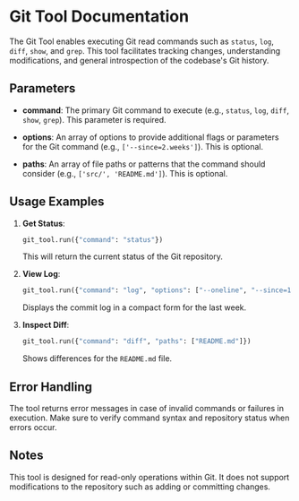 # Git Tool Documentation

The Git Tool enables executing Git read commands such as `status`, `log`, `diff`, `show`, and `grep`. This tool facilitates tracking changes, understanding modifications, and general introspection of the codebase's Git history.

## Parameters

- **command**: The primary Git command to execute (e.g., `status`, `log`, `diff`, `show`, `grep`). This parameter is required.

- **options**: An array of options to provide additional flags or parameters for the Git command (e.g., `['--since=2.weeks']`). This is optional.

- **paths**: An array of file paths or patterns that the command should consider (e.g., `['src/', 'README.md']`). This is optional.

## Usage Examples

1. **Get Status**:
   ```python
   git_tool.run({"command": "status"})
   ```
   This will return the current status of the Git repository.

2. **View Log**:
   ```python
   git_tool.run({"command": "log", "options": ["--oneline", "--since=1.week"]})
   ```
   Displays the commit log in a compact form for the last week.

3. **Inspect Diff**:
   ```python
   git_tool.run({"command": "diff", "paths": ["README.md"]})
   ```
   Shows differences for the `README.md` file.

## Error Handling

The tool returns error messages in case of invalid commands or failures in execution. Make sure to verify command syntax and repository status when errors occur.

## Notes

This tool is designed for read-only operations within Git. It does not support modifications to the repository such as adding or committing changes.
